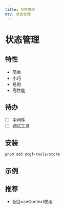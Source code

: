 ```yaml
---
title: 状态管理
nav: 状态管理
---
```


# 状态管理

## 特性

- 简单
- 小巧
- 易用
- 高性能

## 待办

- [ ] 中间件
- [ ] 调试工具

## 安装

```bash
pnpm add @cgf-tools/store
```

## 示例

<code src="./demo.tsx"></code>

## 推荐

- 配合useContext使用
